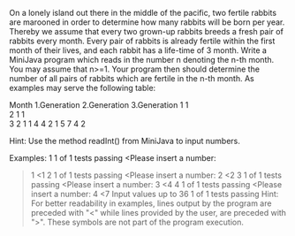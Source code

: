 On a lonely island out there in the middle of the pacific, two fertile rabbits are marooned in order to determine how many rabbits will be born per year. Thereby we assume that every two grown-up rabbits breeds a fresh pair of rabbits every month.
Every pair of rabbits is already fertile within the first month of their lives, and each rabbit has a life-time of 3 month. Write a MiniJava program which reads in the number n denoting the n-th month. You may assume that n>=1. Your program then should determine the number of all pairs of rabbits which are fertile in the n-th month. As examples may serve the following table:

Month	1.Generation	2.Generation	3.Generation
1	1		
2	1	1	
3	2	1	1
4	4	2	1
5	7	4	2

Hint: Use the method readInt() from MiniJava to input numbers.

Examples:
 1 1 of 1 tests passing
<Please insert a number:
>1
<1
 2 1 of 1 tests passing
<Please insert a number:
>2
<2
 3 1 of 1 tests passing
<Please insert a number:
>3
<4
 4 1 of 1 tests passing
<Please insert a number:
>4
<7
 Input values up to 36 1 of 1 tests passing
Hint: For better readability in examples, lines output by the program are preceded with "<" while lines provided by the user, are preceded with ">". These symbols are not part of the program execution.
